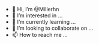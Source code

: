 - 👋 Hi, I’m @Millerhn
- 👀 I’m interested in ...
- 🌱 I’m currently learning ...
- 💞️ I’m looking to collaborate on ...
- 📫 How to reach me ...

<!---
Millerhn/Millerhn is a ✨ special ✨ repository because its `README.md` (this file) appears on your GitHub profile.
You can click the Preview link to take a look at your changes.
--->
